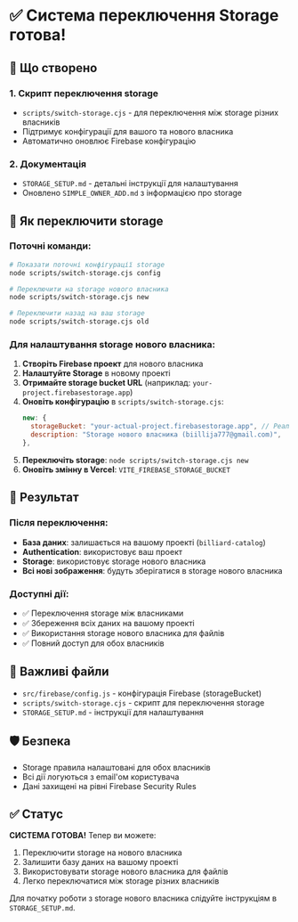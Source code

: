 # ✅ Система переключення Storage готова!

## 🎯 Що створено

### 1. Скрипт переключення storage

- `scripts/switch-storage.cjs` - для переключення між storage різних власників
- Підтримує конфігурації для вашого та нового власника
- Автоматично оновлює Firebase конфігурацію

### 2. Документація

- `STORAGE_SETUP.md` - детальні інструкції для налаштування
- Оновлено `SIMPLE_OWNER_ADD.md` з інформацією про storage

## 🚀 Як переключити storage

### Поточні команди:

```bash
# Показати поточні конфігурації storage
node scripts/switch-storage.cjs config

# Переключити на storage нового власника
node scripts/switch-storage.cjs new

# Переключити назад на ваш storage
node scripts/switch-storage.cjs old
```

### Для налаштування storage нового власника:

1. **Створіть Firebase проект** для нового власника
2. **Налаштуйте Storage** в новому проекті
3. **Отримайте storage bucket URL** (наприклад: `your-project.firebasestorage.app`)
4. **Оновіть конфігурацію** в `scripts/switch-storage.cjs`:
   ```javascript
   new: {
     storageBucket: "your-actual-project.firebasestorage.app", // Реальний URL
     description: "Storage нового власника (biillija777@gmail.com)",
   },
   ```
5. **Переключіть storage**: `node scripts/switch-storage.cjs new`
6. **Оновіть змінну в Vercel**: `VITE_FIREBASE_STORAGE_BUCKET`

## 🎯 Результат

### Після переключення:

- **База даних**: залишається на вашому проекті (`billiard-catalog`)
- **Authentication**: використовує ваш проект
- **Storage**: використовує storage нового власника
- **Всі нові зображення**: будуть зберігатися в storage нового власника

### Доступні дії:

- ✅ Переключення storage між власниками
- ✅ Збереження всіх даних на вашому проекті
- ✅ Використання storage нового власника для файлів
- ✅ Повний доступ для обох власників

## 📝 Важливі файли

- `src/firebase/config.js` - конфігурація Firebase (storageBucket)
- `scripts/switch-storage.cjs` - скрипт для переключення storage
- `STORAGE_SETUP.md` - інструкції для налаштування

## 🛡️ Безпека

- Storage правила налаштовані для обох власників
- Всі дії логуються з email'ом користувача
- Дані захищені на рівні Firebase Security Rules

## ✅ Статус

**СИСТЕМА ГОТОВА!** Тепер ви можете:

1. Переключити storage на нового власника
2. Залишити базу даних на вашому проекті
3. Використовувати storage нового власника для файлів
4. Легко переключатися між storage різних власників

Для початку роботи з storage нового власника слідуйте інструкціям в `STORAGE_SETUP.md`.
